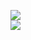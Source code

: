 [![](https://img.shields.io/badge/Made%20With-Github%20Spray-lightgrey.svg?style=for-the-badge&logo=github)](https://github.com/Annihil/github-spray#1319)  
[![](https://i.imgur.com/2DrTn0Z.gif)](https://github.com/Annihil/github-spray)